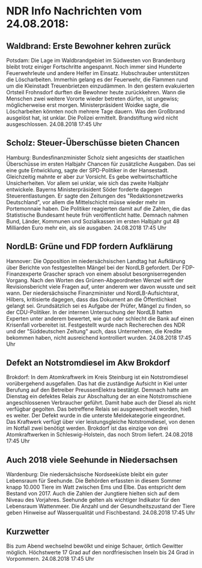 # NDR Info Nachrichten vom 24.08.2018:


## Waldbrand: Erste Bewohner kehren zurück
Potsdam:    Die Lage im Waldbrandgebiet im Südwesten von Brandenburg bleibt trotz einiger Fortschritte angespannt. Noch immer sind Hunderte Feuerwehrleute und andere Helfer im Einsatz. Hubschrauber unterstützen die Löscharbeiten. Immerhin gelang es der Feuerwehr, die Flammen rund um die Kleinstadt Treuenbrietzen einzudämmen. In den gestern evakuierten Ortsteil Frohnsdorf durften die Bewohner heute zurückkehren. Wann die Menschen zwei weitere Vororte wieder betreten dürfen, ist ungewiss; möglicherweise erst morgen. Ministerpräsident Woidke sagte, die Löscharbeiten könnten noch mehrere Tage dauern. Was den Großbrand ausgelöst hat, ist unklar. Die Polizei ermittelt. Brandstiftung wird nicht ausgeschlossen. 24.08.2018 17:45 Uhr 

## Scholz: Steuer-Überschüsse bieten Chancen
Hamburg:    Bundesfinanzminister Scholz sieht angesichts der staatlichen Überschüsse im ersten Halbjahr Chancen für zusätzliche Ausgaben. Das sei eine gute Entwicklung, sagte der SPD-Politiker in der Hansestadt. Gleichzeitig mahnte er aber zur Vorsicht. Es gebe weltwirtschaftliche Unsicherheiten. Vor allem sei unklar, wie sich das zweite Halbjahr entwickele. Bayerns Ministerpräsident Söder forderte dagegen Steuerentlastungen. Er sagte den Zeitungen des "Redaktionsnetzwerks Deutschland", vor allem die Mittelschicht müsse wieder mehr im Portemonnaie haben. Die Politiker reagierten damit auf die Zahlen, die das Statistische Bundesamt heute früh veröffentlicht hatte. Demnach nahmen Bund, Länder, Kommunen und Sozialkassen im ersten Halbjahr gut 48 Milliarden Euro mehr ein, als sie ausgaben. 24.08.2018 17:45 Uhr 

## NordLB: Grüne und FDP fordern Aufklärung
Hannover: Die Opposition im niedersächsischen Landtag hat Aufklärung über Berichte von festgestellten Mängel bei der NordLB gefordert. Der FDP-Finanzexperte Grascher sprach von einem absolut besorgniserregenden Vorgang. Nach den Worten des Grünen-Abgeordneten Wenzel wirft der Revisionsbericht viele Fragen auf, unter anderem wer davon wusste und seit wann. Der niedersächsische Finanzminister und NordLB-Aufsichtsrat, Hilbers, kritisierte dagegen, dass das Dokument an die Öffentlichkeit gelangt sei. Grundsätzlich sei es Aufgabe der Prüfer, Mängel zu finden, so der CDU-Politiker. In der internen Untersuchung der NordLB hatten Experten unter anderem bewertet, wie gut oder schlecht die Bank auf einen Krisenfall vorbereitet ist. Festgestellt wurde nach Recherechen des NDR und der "Süddeutschen Zeitung" auch, dass Unternehmen, die Kredite bekommen haben, nicht ausreichend kontrolliert wurden. 24.08.2018 17:45 Uhr 

## Defekt an Notstromdiesel im Akw Brokdorf
Brokdorf: In dem Atomkraftwerk im Kreis Steinburg ist ein Notstromdiesel vorübergehend ausgefallen. Das hat die zuständige Aufsicht in Kiel unter Berufung auf den Betreiber PreussenElektra bestätigt. Demnach hatte am Dienstag ein defektes Relais zur Abschaltung der an eine Notstromschiene angeschlossenen Verbraucher geführt. Damit habe auch der Diesel als nicht verfügbar gegolten. Das betreffene Relais sei ausgewechselt worden, hieß es weiter. Der Defekt wurde in die unterste Meldekategorie eingeordnet. Das Kraftwerk verfügt über vier leistungsgleiche Notstromdiesel, von denen im Notfall zwei benötigt werden. Brokdorf ist das einzige von drei Atomkraftwerken in Schleswig-Holstein, das noch Strom liefert. 24.08.2018 17:45 Uhr 

## Auch 2018 viele Seehunde in Niedersachsen
Wardenburg: Die niedersächsische Nordseeküste bleibt ein guter Lebensraum für Seehunde. Die Behörden erfassten in diesem Sommer knapp 10.000 Tiere im Watt zwischen Ems und Elbe. Das entspricht dem Bestand von 2017. Auch die Zahlen der Jungtiere hielten sich auf dem Niveau des Vorjahres. Seehunde gelten als wichtiger Indikator für den Lebensraum Wattenmeer. Die Anzahl und der Gesundheitszustand der Tiere geben Hinweise auf Wasserqualität und Fischbestand. 24.08.2018 17:45 Uhr 

## Kurzwetter
Bis zum Abend wechselnd bewölkt und einige Schauer, örtlich Gewitter möglich. Höchstwerte 17 Grad auf den nordfriesischen Inseln bis 24 Grad in Vorpommern. 24.08.2018 17:45 Uhr 
